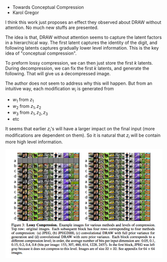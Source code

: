 * Towards Conceptual Compression
* Karol Gregor

I think this work just proposes an effect they observed about DRAW without attention. No much new stuffs are presented.

The idea is that, DRAW without attention seems to capture the latent factors in a hierarchical way. The first latent captures the identity of the digit, and following latents captures gradually lower level information. This is the key idea of "conceptual compression".

To preform lossy compression, we can then just store the first $k$ latents. During decompression, we can fix the first $k$ latents, and generate the following. That will give us a decompressed image.

The author does not seem to address why this will happen. But from an intuitive way, each modification $w_i$ is generated from

* $w_1$ from $z_1$
* $w_2$ from $z_1, z_2$
* $w_3$ from $z_1, z_2, z_3$
* etc

It seems that earlier $z_i$'s will have a larger impact on the final input (more modifications are dependent on them). So it is natural that $z_i$ will be contain more high level information.

![F1](pics/F1.png)